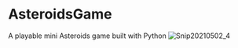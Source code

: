 # AsteroidsGame
A playable mini Asteroids game built with Python
![Snip20210502_4](https://user-images.githubusercontent.com/83557326/116829667-d641af00-ab59-11eb-9ab6-f243357b5bb4.png)

